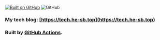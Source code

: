 [![Built on GitHub](https://github.com/he-sb/tech/workflows/Github-Pages/badge.svg)](https://github.com/he-sb/tech/actions)
![GitHub](https://img.shields.io/github/license/he-sb/tech)

### My tech blog: [https://tech.he-sb.top](https://tech.he-sb.top)

### Built by [GitHub Actions](https://github.com/features/actions).